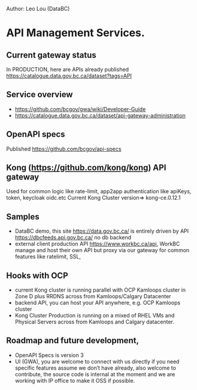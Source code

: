 
Author: Leo Lou (DataBC)

# API Management Services.
 
## Current gateway status
In PRODUCTION, here are APIs already published https://catalogue.data.gov.bc.ca/dataset?tags=API

## Service overview
* https://github.com/bcgov/gwa/wiki/Developer-Guide
* https://catalogue.data.gov.bc.ca/dataset/api-gateway-administration

## OpenAPI specs 
Published https://github.com/bcgov/api-specs

## Kong (https://github.com/kong/kong) API gateway 
Used for common logic like rate-limit, app2app authentication like apiKeys, token, keycloak oidc.etc
Current Kong Cluster version=> kong-ce.0.12.1
 
## Samples
* DataBC demo, this site https://data.gov.bc.ca/ is entirely driven by API https://dbcfeeds.api.gov.bc.ca/ no db backend
* external client production API https://www.workbc.ca/api, WorkBC manage and host their own API but proxy via our gateway for common features like ratelimit, SSL,
 
## Hooks with OCP
* current Kong cluster is running parallel with OCP Kamloops cluster in Zone D plus RRDNS across from Kamloops/Calgary Datacenter
* backend API, you can host your API anywhere, e.g. OCP Kamloops cluster
* Kong Cluster Production is running on a mixed of RHEL VMs and Physical Servers across from Kamloops and Calgary datacenter.
 
## Roadmap and future development,
* OpenAPI Specs is version 3
*  UI (GWA), you are welcome to connect with us directly if you need specific features assume we don’t have already, also welcome to contribute, the source code is internal at the moment and we are working with IP office to make it OSS if possible.   

